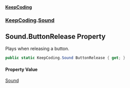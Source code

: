 #### [KeepCoding](index.md 'index')
### [KeepCoding](KeepCoding.md 'KeepCoding').[Sound](KeepCoding_Sound.md 'KeepCoding.Sound')
## Sound.ButtonRelease Property
Plays when releasing a button.  
```csharp
public static KeepCoding.Sound ButtonRelease { get; }
```
#### Property Value
[Sound](KeepCoding_Sound.md 'KeepCoding.Sound')
